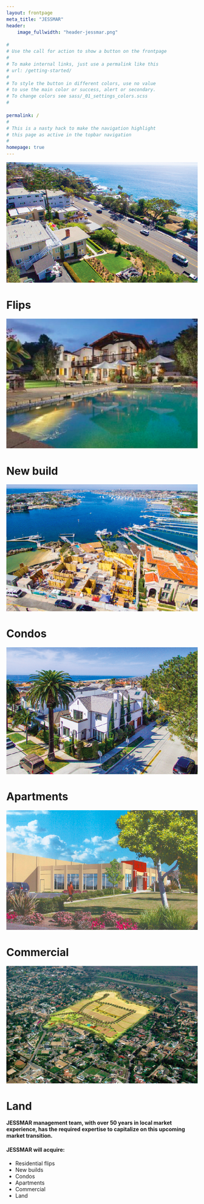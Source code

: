 ```yaml
---
layout: frontpage
meta_title: "JESSMAR"
header:
    image_fullwidth: "header-jessmar.png"

#
# Use the call for action to show a button on the frontpage
#
# To make internal links, just use a permalink like this
# url: /getting-started/
#
# To style the button in different colors, use no value
# to use the main color or success, alert or secondary.
# To change colors see sass/_01_settings_colors.scss
#

permalink: /
#
# This is a nasty hack to make the navigation highlight
# this page as active in the topbar navigation
#
homepage: true
---
```


<!-- slider -->
<div id="slideWrap">
    <div class="slider">
<!--        <div class="rebg">
        <div class="slide">
        <span class="textonly">
        <h3>$20 MILLION DIVERSIFIED REAL ESTATE FUND</h3>
        <h4>PREFERRED RETURN WITH PROFIT SPLIT</h4>
        <br>
        <h3>TAKE ADVANTAGE OF THE REAL ESTATE CYCLES</h3>
        </span>
        </div></div> -->
        <div><img src="images/gallery/flips.png" />
        <div class="title">
        <div class="background blue"></div>
        <h1 class="dark">Flips</h1>
        </div></div>
        <div><img src="images/gallery/clemente.png" />
        <div class="title">
        <div class="background blue"></div>
        <h1 class="dark">New build</h1>
        </div></div>
        <div><img src="images/gallery/condos.png" />
        <div class="title">
        <div class="background blue"></div>
        <h1 class="dark">Condos</h1>
        </div></div>
        <div><img src="images/gallery/apartments.png" />
        <div class="title">
        <div class="background blue"></div>
        <h1 class="dark">Apartments</h1>
        </div></div>
        <div><img src="images/gallery/commercial.png" />
        <div class="title">
        <div class="background blue"></div>
        <h1 class="dark">Commercial</h1>
        </div></div>
        <div><img src="images/gallery/land.png" />
        <div class="title">
        <div class="background blue"></div>
        <h1 class="dark">Land</h1>
        </div></div>
    </div>
</div>
<!-- /slider -->

<div id="slideWrap">
<strong>JESSMAR management team, with over 50 years in local market experience, has the required expertise to capitalize on this upcoming market transition.</strong>

<h4>JESSMAR will acquire:</h4>
<ul>
  <li>Residential flips</li>
  <li>New builds</li>
  <li>Condos</li>
  <li>Apartments</li>
  <li>Commercial</li>
  <li>Land</li>
</div>


